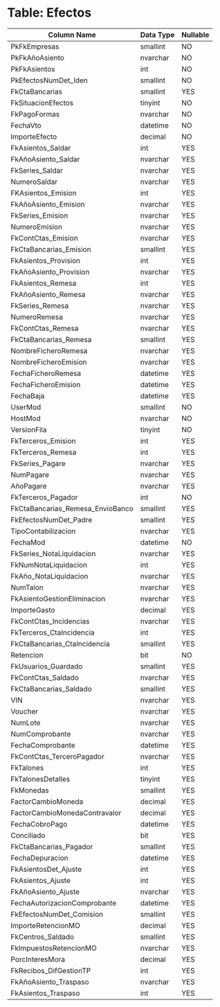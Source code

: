 # Table: Efectos

| Column Name | Data Type | Nullable |
|-------------|-----------|----------|
| PkFkEmpresas | smallint | NO |
| PkFkAñoAsiento | nvarchar | NO |
| PkFkAsientos | int | NO |
| PkEfectosNumDet_Iden | smallint | NO |
| FkCtaBancarias | smallint | YES |
| FkSituacionEfectos | tinyint | NO |
| FkPagoFormas | nvarchar | NO |
| FechaVto | datetime | NO |
| ImporteEfecto | decimal | NO |
| FkAsientos_Saldar | int | YES |
| FkAñoAsiento_Saldar | nvarchar | YES |
| FkSeries_Saldar | nvarchar | YES |
| NumeroSaldar | nvarchar | YES |
| FKAsientos_Emision | int | YES |
| FkAñoAsiento_Emision | nvarchar | YES |
| FkSeries_Emision | nvarchar | YES |
| NumeroEmision | nvarchar | YES |
| FkContCtas_Emision | nvarchar | YES |
| FkCtaBancarias_Emision | smallint | YES |
| FkAsientos_Provision | int | YES |
| FkAñoAsiento_Provision | nvarchar | YES |
| FkAsientos_Remesa | int | YES |
| FkAñoAsiento_Remesa | nvarchar | YES |
| FkSeries_Remesa | nvarchar | YES |
| NumeroRemesa | nvarchar | YES |
| FkContCtas_Remesa | nvarchar | YES |
| FkCtaBancarias_Remesa | smallint | YES |
| NombreFicheroRemesa | nvarchar | YES |
| NombreFicheroEmision | nvarchar | YES |
| FechaFicheroRemesa | datetime | YES |
| FechaFicheroEmision | datetime | YES |
| FechaBaja | datetime | YES |
| UserMod | smallint | NO |
| HostMod | nvarchar | NO |
| VersionFila | tinyint | NO |
| FkTerceros_Emision | int | YES |
| FkTerceros_Remesa | int | YES |
| FkSeries_Pagare | nvarchar | YES |
| NumPagare | nvarchar | YES |
| AñoPagare | nvarchar | YES |
| FkTerceros_Pagador | int | NO |
| FkCtaBancarias_Remesa_EnvioBanco | smallint | YES |
| FkEfectosNumDet_Padre | smallint | YES |
| TipoContabilizacion | nvarchar | YES |
| FechaMod | datetime | NO |
| FkSeries_NotaLiquidacion | nvarchar | YES |
| FkNumNotaLiquidacion | int | YES |
| FkAño_NotaLiquidacion | nvarchar | YES |
| NumTalon | nvarchar | YES |
| FkAsientoGestionEliminacion | nvarchar | YES |
| ImporteGasto | decimal | YES |
| FkContCtas_Incidencias | nvarchar | YES |
| FkTerceros_CtaIncidencia | int | YES |
| FkCtaBancarias_CtaIncidencia | smallint | YES |
| Retencion | bit | NO |
| FkUsuarios_Guardado | smallint | YES |
| FkContCtas_Saldado | nvarchar | YES |
| FkCtaBancarias_Saldado | smallint | YES |
| VIN | nvarchar | YES |
| Voucher | nvarchar | YES |
| NumLote | nvarchar | YES |
| NumComprobante | nvarchar | YES |
| FechaComprobante | datetime | YES |
| FkContCtas_TerceroPagador | nvarchar | YES |
| FkTalones | int | YES |
| FkTalonesDetalles | tinyint | YES |
| FkMonedas | smallint | YES |
| FactorCambioMoneda | decimal | YES |
| FactorCambioMonedaContravalor | decimal | YES |
| FechaCobroPago | datetime | YES |
| Conciliado | bit | YES |
| FkCtaBancarias_Pagador | smallint | YES |
| FechaDepuracion | datetime | YES |
| FkAsientosDet_Ajuste | int | YES |
| FkAsientos_Ajuste | int | YES |
| FkAñoAsiento_Ajuste | nvarchar | YES |
| FechaAutorizacionComprobante | datetime | YES |
| FkEfectosNumDet_Comision | smallint | YES |
| ImporteRetencionMO | decimal | YES |
| FkCentros_Saldado | smallint | YES |
| FkImpuestosRetencionMO | nvarchar | YES |
| PorcInteresMora | decimal | YES |
| FkRecibos_DifGestionTP | int | YES |
| FkAñoAsiento_Traspaso | nvarchar | YES |
| FkAsientos_Traspaso | int | YES |
